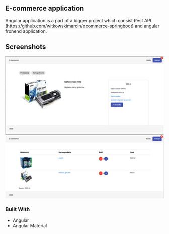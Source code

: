 ## E-commerce application

Angular application is a part of a bigger project which consist Rest API (https://github.com/witkowskimarcin/ecommerce-springboot) and angular fronend application.

## Screenshots

![Screenshot](1.jpg)
![Screenshot](2.jpg)

### Built With

* Angular
* Angular Material

